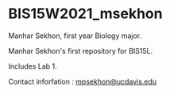 # BIS15W2021_msekhon
Manhar Sekhon, first year Biology major.

 Manhar Sekhon's first repository for BIS15L.
 
Includes Lab 1.

Contact inforfation : mpsekhon@ucdavis.edu

